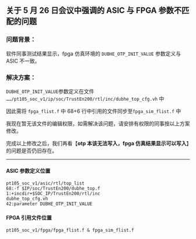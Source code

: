 ## 关于 5 月 26 日会议中强调的 ASIC 与 FPGA 参数不匹配的问题

### 问题背景：

软件同事测试结果显示，fpga 仿真环境的 `DUBHE_OTP_INIT_VALUE` 参数定义与 ASIC 不一致。

### 解决方案：

`DUBHE_OTP_INIT_VALUE`参数定义在文件 `……/pt105_soc_v1/ip/soc/TrustEn200/rtl/inc/dubhe_top_cfg.vh` 中

因此需将 `fpga_flist.f` 中 68+6 行中引用的文件同步至`fpga_sim_flist.f` 中

我现在暂无该文件的编辑权限，如需解决该问题，请安排有权限的同事按以上方案修改。

完成以上修改之后，我们再看【**otp 本该无法写入，fpga 仿真结果显示可以写入**】的问题是否仍旧存在。


---

#### ASIC 参数定义位置

```
pt105_soc_v1/asic/rtl/top_list
68:-f $IP/soc/TrustEn200/dubhe_top.f
1:+incdir+$SOC_IP/TrustEn200/rtl/inc
dubhe_top_cfg.vh
42:parameter DUBHE_OTP_INIT_VALUE

```

#### FPGA 引用文件位置

```
pt105_soc_v1/fpga/fpga_flist.f & fpga_sim_flist.f
```
